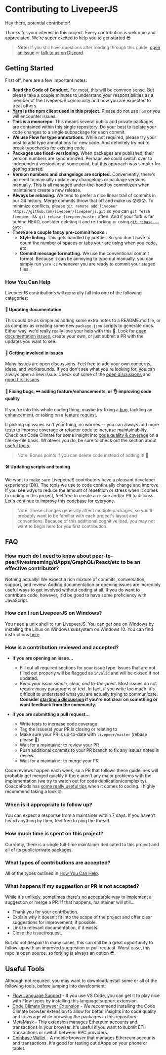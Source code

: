 # Contributing to LivepeerJS

Hey there, potential contributor!

Thanks for your interest in this project. Every contribution is welcome and appreciated. We're super excited to help you to get started 😎

> **Note:** If you still have questions after reading through this guide, [open an issue](https://github.com/livepeer/livepeerjs/issues) or [talk to us on Discord](https://discordapp.com/invite/7wRSUGX).

## Getting Started

First off, here are a few important notes:

* **Read the [Code of Conduct](https://github.com/livepeer/livepeerjs/blob/master/CODE_OF_CONDUCT.md).** For most, this will be common sense. But please take a couple minutes to understand your responsibilities as a member of the LivepeerJS community and how you are expected to treat others.
* **[Yarn](https://yarnpkg.com/en/) is the npm client used in this project.** Please do not use `npm` or you will encounter issues.
* **This is a monorepo.** This means several public and private packages are contained within this single repository. Do your best to isolate your code changes to a single subpackage for each commit.
* **We use Flow for type annotations.** While not required, please try your best to add type annotations for new code. And definitely try not to break typechecks for existing code.
* **Packages use fixed-versioning.** When packages are published, their version numbers are synchronized. Perhaps we could switch over to independent versioning at some point, but this approach was simpler for getting started.
* **Version numbers and changelogs are scripted.** Conveniently, there's no need to manually update any changelogs or package versions manually. This is all managed under-the-hood by commitizen when maintainers create a new release.
* **Always be rebasing.** We tend to prefer a nice linear trail of commits in our Git history. Merge commits throw that off and make us 😰😰😰. To minimize conflicts, please `git remote add livepeer https://github.com/livepeer/livepeerjs.git` so you can `git fetch livepeer && git rebase livepeer/master` often. And if your fork is far behind HEAD, consider deleting it and re-forking or using [`git rebase --onto`](https://stackoverflow.com/a/29916361).
* **There are a couple fancy pre-commit hooks:**.
  * **Style linting.** This gets handled by prettier. So you don't have to count the number of spaces or tabs your are using when you code, etc.
  * **Commit message formatting.** We use the conventional commit format. Because it can be annoying to type out manually, you can simply run `yarn cz` whenever you are ready to commit your staged files.

### How You Can Help

LivepeerJS contributions will generally fall into one of the following categories:

#### 📖 Updating documentation

This could be as simple as adding some extra notes to a README.md file, or as complex as creating some new `package.json` scripts to generate docs. Either way, we'd really really love your help with this 💖. Look for [open documentation issues](https://github.com/livepeer/livepeerjs/issues?q=is%3Aissue+is%3Aopen+label%3A%22%F0%9F%93%96+documentation%22), create your own, or just submit a PR with the updates you want to see.

#### 💬 Getting involved in issues

Many issues are open discussions. Feel free to add your own concerns, ideas, and workarounds. If you don't see what you're looking for, you can always open a new issue. Check out some of the [open discussions](https://github.com/livepeer/livepeerjs/issues?q=is%3Aissue+is%3Aopen+label%3A%22%F0%9F%92%AC+Discussion%22) and [good first issues](https://github.com/livepeer/livepeerjs/issues?q=is%3Aissue+is%3Aopen+label%3A%22%F0%9F%98%8B+good+first+issue%22).

#### 🐛 Fixing bugs, 🕶️ adding feature/enhancements, or 👌 improving code quality

If you're into this whole coding thing, maybe try fixing a [bug](https://github.com/livepeer/livepeerjs/issues?q=is%3Aissue+is%3Aopen+label%3A%22good+first+issue%22), tackling an [enhancement](https://github.com/livepeer/livepeerjs/issues?q=is%3Aissue+is%3Aopen+label%3A%22%E2%9E%95+enhancement%22), or taking on a [feature request](https://github.com/livepeer/livepeerjs/labels/%F0%9F%95%B6%20feature).

If picking up issues isn't your thing, no worries -- you can always add more tests to improve coverage or refactor code to increase maintainability. Check out Code Climate for some insight into [code quality & coverage](https://codeclimate.com/github/livepeer/livepeerjs/issues) on a file-by-file basis. Whatever you do, be sure to check out the section about [useful tools](#useful-tools).

> Note: Bonus points if you can delete code instead of adding it! 👾

#### 🛠️ Updating scripts and tooling

We want to make sure LivepeerJS contributors have a pleasant developer experience (DX). The tools we use to code continually change and improve. If you see ways to reduce the amount of repetition or stress when it comes to coding in this project, feel free to create an issue and/or PR to discuss. Let's continue to improve this codebase for everyone.

> Note: These changes generally affect multiple packages, so you'll probably want to be familiar with each project's layout and conventions. Because of this additional cognitive load, you may not want to begin here for you first contribution.

## FAQ

### How much do I need to know about peer-to-peer/livestreaming/dApps/GraphQL/React/etc to be an effective contributor?

Nothing actually! We expect a rich mixture of commits, conversation, support, and review. Adding documentation or opening issues are incredibly useful ways to get involved without coding at all. If you do want to contribute code, however, it'd be good to have some proficiency with JavaScript.

### How can I run LivepeerJS on Windows?

You need a unix shell to run LivepeerJS. You can get one on Windows by installing the Linux on Windows subsystem on Windows 10. You can find instructions [here](https://docs.microsoft.com/en-us/windows/wsl/install-win10).

### How is a contribution reviewed and accepted?

* **If you are opening an issue...**

  * Fill out all required sections for your issue type. Issues that are not filled out properly will be flagged as `invalid` and will be closed if not updated.
  * _Keep your issue simple, clear, and to-the-point_. Most issues do not require many paragraphs of text. In fact, if you write too much, it's difficult to understand what you are actually trying to communicate. **Consider [starting a discussion](https://github.com/livepeer/livepeerjs/issues/new?template=Custom.md) if you're not clear on something or want feedback from the community.**

* **If you are submitting a pull request...**
  * Write tests to increase code coverage
  * Tag the issue(s) your PR is closing or relating to
  * Make sure your PR is up-to-date with `livepeer/master` (rebase please 🙏)
  * Wait for a maintainer to review your PR
  * Push additional commits to your PR branch to fix any issues noted in review.
  * Wait for a maintainer to merge your PR

Code reviews happen each week, so a PR that follows these guidelines will probably get merged quickly if there aren't any major problems with the implementation (we try to watch out for code duplication/complexity). CoacoaPods has [some really useful tips](https://github.com/CocoaPods/CocoaPods/wiki/Communication-&-Design-Rules#design-rules) when it comes to coding. I highly recommend taking a look 🤓.

### When is it appropriate to follow up?

You can expect a response from a maintainer within 7 days. If you haven’t heard anything by then, feel free to ping the thread.

### How much time is spent on this project?

Currently, there is a single full-time maintainer dedicated to this project and all of its public/private packages.

### What types of contributions are accepted?

All of the types outlined in [How You Can Help](#how-you-can-help).

### What happens if my suggestion or PR is not accepted?

While it's unlikely, sometimes there's no acceptable way to implement a suggestion or merge a PR. If that happens, maintainer will still...

* Thank you for your contribution.
* Explain why it doesn’t fit into the scope of the project and offer clear suggestions for improvement, if possible.
* Link to relevant documentation, if it exists.
* Close the issue/request.

But do not despair! In many cases, this can still be a great opportunity to follow-up with an improved suggestion or pull request. Worst case, this repo is open source, so forking is always an option 😎.

## Useful Tools

Although not required, you may want to download/install some or all of the following tools, before jumping into development:

* [Flow Language Support](https://marketplace.visualstudio.com/items?itemName=flowtype.flow-for-vscode) - If you use VS Code, you can get it to play nice with Flow types by installing this language support extension.
* [Code Climate Browser Extension](https://codeclimate.com/browser-extension/) - We recommend installing the Code Climate browser extension to allow for better insights into code quality and coverage while browsing the packages in this repository:
* [MetaMask](https://metamask.io/) - This extension manages Ethereum accounts and transactions in your browser. It's useful if you want to submit ETH transactions or switch between RPC providers.
* [Coinbase Wallet](https://wallet.coinbase.com/) - A mobile browser that manages Ethereum accounts and transactions. It's good for testing out dApps on your phone or tablet.
